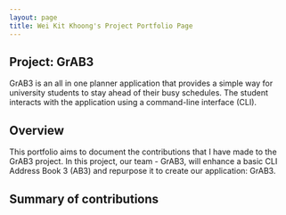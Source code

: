 ```yaml
---
layout: page
title: Wei Kit Khoong's Project Portfolio Page
---
```


## Project: GrAB3
GrAB3 is an all in one planner application that provides a simple way for university students to stay ahead of their
busy schedules. The student interacts with the application using a command-line interface (CLI).

## Overview
This portfolio aims to document the contributions that I have made to the GrAB3 project. In this project, our team - GrAB3,
will enhance a basic CLI Address Book 3 (AB3) and repurpose it to create our application: GrAB3.

## Summary of contributions
